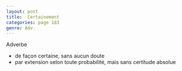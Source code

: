 ```yaml
---
layout: post
title:  Certainement
categories: page 183
genre: Adv.
---
```



Adverbe
- de façon certaine, sans aucun doute
- par extension selon toute probabilité, mais sans certitude absolue
